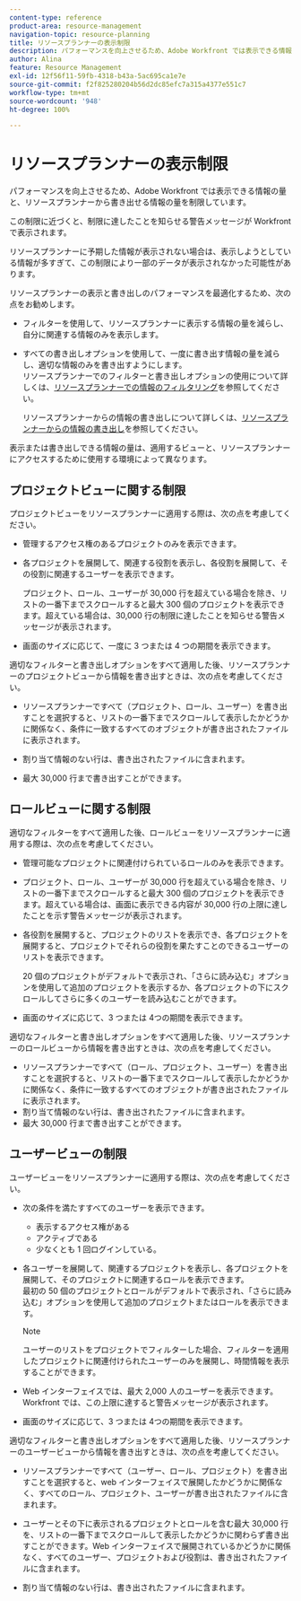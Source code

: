 ```yaml
---
content-type: reference
product-area: resource-management
navigation-topic: resource-planning
title: リソースプランナーの表示制限
description: パフォーマンスを向上させるため、Adobe Workfront では表示できる情報の量と、リソースプランナーから書き出せる情報の量を制限しています。
author: Alina
feature: Resource Management
exl-id: 12f56f11-59fb-4318-b43a-5ac695ca1e7e
source-git-commit: f2f825280204b56d2dc85efc7a315a4377e551c7
workflow-type: tm+mt
source-wordcount: '948'
ht-degree: 100%

---
```


# リソースプランナーの表示制限

パフォーマンスを向上させるため、Adobe Workfront では表示できる情報の量と、リソースプランナーから書き出せる情報の量を制限しています。

この制限に近づくと、制限に達したことを知らせる警告メッセージが Workfront で表示されます。

リソースプランナーに予期した情報が表示されない場合は、表示しようとしている情報が多すぎて、この制限により一部のデータが表示されなかった可能性があります。

リソースプランナーの表示と書き出しのパフォーマンスを最適化するため、次の点をお勧めします。

* フィルターを使用して、リソースプランナーに表示する情報の量を減らし、自分に関連する情報のみを表示します。
* すべての書き出しオプションを使用して、一度に書き出す情報の量を減らし、適切な情報のみを書き出すようにします。\
  リソースプランナーでのフィルターと書き出しオプションの使用について詳しくは、[リソースプランナーでの情報のフィルタリング](../../resource-mgmt/resource-planning/filter-resource-planner.md)を参照してください。

  リソースプランナーからの情報の書き出しについて詳しくは、[リソースプランナーからの情報の書き出し](../../resource-mgmt/resource-planning/export-resource-planner.md)を参照してください。

表示または書き出しできる情報の量は、適用するビューと、リソースプランナーにアクセスするために使用する環境によって異なります。

## プロジェクトビューに関する制限

プロジェクトビューをリソースプランナーに適用する際は、次の点を考慮してください。

* 管理するアクセス権のあるプロジェクトのみを表示できます。
* 各プロジェクトを展開して、関連する役割を表示し、各役割を展開して、その役割に関連するユーザーを表示できます。

  プロジェクト、ロール、ユーザーが 30,000 行を超えている場合を除き、リストの一番下までスクロールすると最大 300 個のプロジェクトを表示できます。超えている場合は、30,000 行の制限に達したことを知らせる警告メッセージが表示されます。

* 画面のサイズに応じて、一度に 3 つまたは 4 つの期間を表示できます。

適切なフィルターと書き出しオプションをすべて適用した後、リソースプランナーのプロジェクトビューから情報を書き出すときは、次の点を考慮してください。

* リソースプランナーですべて（プロジェクト、ロール、ユーザー）を書き出すことを選択すると、リストの一番下までスクロールして表示したかどうかに関係なく、条件に一致するすべてのオブジェクトが書き出されたファイルに表示されます。
* 割り当て情報のない行は、書き出されたファイルに含まれます。

* 最大 30,000 行まで書き出すことができます。

## ロールビューに関する制限

適切なフィルターをすべて適用した後、ロールビューをリソースプランナーに適用する際は、次の点を考慮してください。

* 管理可能なプロジェクトに関連付けられているロールのみを表示できます。

* プロジェクト、ロール、ユーザーが 30,000 行を超えている場合を除き、リストの一番下までスクロールすると最大 300 個のプロジェクトを表示できます。超えている場合は、画面に表示できる内容が 30,000 行の上限に達したことを示す警告メッセージが表示されます。
* 各役割を展開すると、プロジェクトのリストを表示でき、各プロジェクトを展開すると、プロジェクトでそれらの役割を果たすことのできるユーザーのリストを表示できます。

  20 個のプロジェクトがデフォルトで表示され、「さらに読み込む」オプションを使用して追加のプロジェクトを表示するか、各プロジェクトの下にスクロールしてさらに多くのユーザーを読み込むことができます。

* 画面のサイズに応じて、3 つまたは 4つの期間を表示できます。

適切なフィルターと書き出しオプションをすべて適用した後、リソースプランナーのロールビューから情報を書き出すときは、次の点を考慮してください。

* リソースプランナーですべて（ロール、プロジェクト、ユーザー）を書き出すことを選択すると、リストの一番下までスクロールして表示したかどうかに関係なく、条件に一致するすべてのオブジェクトが書き出されたファイルに表示されます。
* 割り当て情報のない行は、書き出されたファイルに含まれます。
* 最大 30,000 行まで書き出すことができます。

## ユーザービューの制限

ユーザービューをリソースプランナーに適用する際は、次の点を考慮してください。

* 次の条件を満たすすべてのユーザーを表示できます。

   * 表示するアクセス権がある
   * アクティブである
   * 少なくとも 1 回ログインしている。

* 各ユーザーを展開して、関連するプロジェクトを表示し、各プロジェクトを展開して、そのプロジェクトに関連するロールを表示できます。\
  最初の 50 個のプロジェクトとロールがデフォルトで表示され、「さらに読み込む」オプションを使用して追加のプロジェクトまたはロールを表示できます。

  >[!NOTE]
  >
  >ユーザーのリストをプロジェクトでフィルターした場合、フィルターを適用したプロジェクトに関連付けられたユーザーのみを展開し、時間情報を表示することができます。

* Web インターフェイスでは、最大 2,000 人のユーザーを表示できます。Workfront では、この上限に達すると警告メッセージが表示されます。
* 画面のサイズに応じて、3 つまたは 4つの期間を表示できます。

適切なフィルターと書き出しオプションをすべて適用した後、リソースプランナーのユーザービューから情報を書き出すときは、次の点を考慮してください。

* リソースプランナーですべて（ユーザー、ロール、プロジェクト）を書き出すことを選択すると、web インターフェイスで展開したかどうかに関係なく、すべてのロール、プロジェクト、ユーザーが書き出されたファイルに含まれます。

* ユーザーとその下に表示されるプロジェクトとロールを含む最大 30,000 行を、リストの一番下までスクロールして表示したかどうかに関わらず書き出すことができます。Web インターフェイスで展開されているかどうかに関係なく、すべてのユーザー、プロジェクトおよび役割は、書き出されたファイルに含まれます。
* 割り当て情報のない行は、書き出されたファイルに含まれます。
